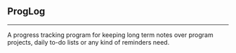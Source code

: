 ProgLog 
----------------------------------------
----------------------------------------
A progress tracking program for keeping long term notes over program projects, daily to-do lists or any kind of reminders need. 







